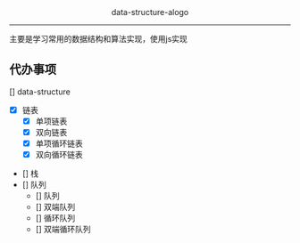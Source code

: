 
<div style="text-align: center;">
  <span>data-structure-alogo</span>
</div>

-------------------------------------------------------
主要是学习常用的数据结构和算法实现，使用js实现

## 代办事项
[] data-structure
  - [x] 链表
      - [x] 单项链表
      - [x] 双向链表
      - [x] 单项循环链表
      - [x] 双向循环链表
  - [] 栈
  - [] 队列
      - [] 队列
      - [] 双端队列
      - [] 循环队列
      - [] 双端循环队列
   
